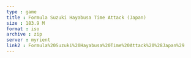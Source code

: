 ```yaml
---
type : game
title : Formula Suzuki Hayabusa Time Attack (Japan)
size : 183.9 M
format : iso
archive : zip
server : myrient
link2 : Formula%20Suzuki%20Hayabusa%20Time%20Attack%20%28Japan%29
---
```

